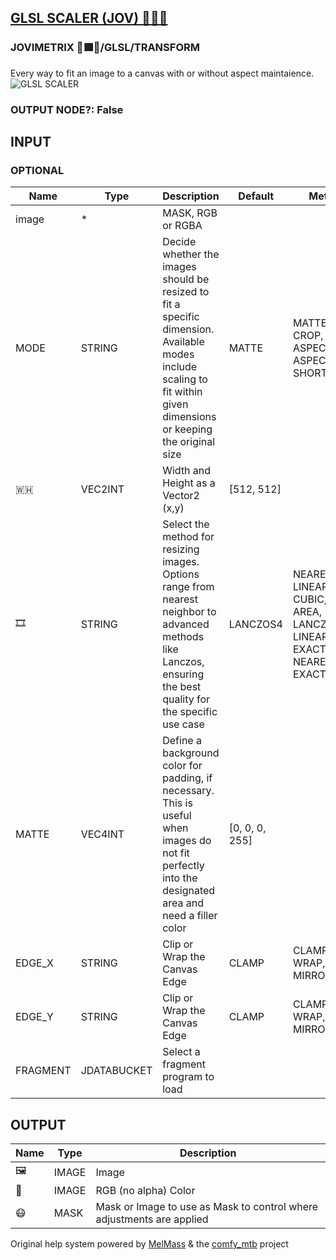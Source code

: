 [GLSL SCALER (JOV) 🧙🏽‍♀️](https://github.com/Amorano/Jovimetrix-examples/blob/master/node/GLSL%20SCALER/GLSL%20SCALER.md)
-------------------------------------------------------------------------------------------------------------------------
### JOVIMETRIX 🔺🟩🔵/GLSL/TRANSFORM
Every way to fit an image to a canvas with or without aspect maintaience.
![GLSL SCALER](https://raw.githubusercontent.com/Amorano/Jovimetrix-examples/master/node/GLSL%20SCALER/GLSL%20SCALER.png)
### OUTPUT NODE?: False
INPUT
-----
### OPTIONAL
| Name | Type | Description | Default | Meta |
| --- | --- | --- | --- | --- |
| image | \* | MASK, RGB or RGBA |  |  |
| MODE | STRING | Decide whether the images should be resized to fit a specific dimension. Available modes include scaling to fit within given dimensions or keeping the original size | MATTE | MATTE, CROP, FIT, ASPECT, ASPECT SHORT |
| 🇼🇭 | VEC2INT | Width and Height as a Vector2 (x,y) | [512, 512] |  |
| 🎞️ | STRING | Select the method for resizing images. Options range from nearest neighbor to advanced methods like Lanczos, ensuring the best quality for the specific use case | LANCZOS4 | NEAREST, LINEAR, CUBIC, AREA, LANCZOS4, LINEAR EXACT, NEAREST EXACT |
| MATTE | VEC4INT | Define a background color for padding, if necessary. This is useful when images do not fit perfectly into the designated area and need a filler color | [0, 0, 0, 255] |  |
| EDGE\_X | STRING | Clip or Wrap the Canvas Edge | CLAMP | CLAMP, WRAP, MIRROR |
| EDGE\_Y | STRING | Clip or Wrap the Canvas Edge | CLAMP | CLAMP, WRAP, MIRROR |
| FRAGMENT | JDATABUCKET | Select a fragment program to load |  |  |
OUTPUT
------
| Name | Type | Description |
| --- | --- | --- |
| 🖼️ | IMAGE | Image |
| 🌈 | IMAGE | RGB (no alpha) Color |
| 😷 | MASK | Mask or Image to use as Mask to control where adjustments are applied |
Original help system powered by [MelMass](https://github.com/melMass) & the [comfy\_mtb](https://github.com/melMass/comfy_mtb) project